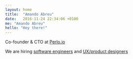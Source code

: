 ```yaml
---
layout: home
title:  "Amando Abreu"
date:   2016-11-24 22:34:06 +0100
me: "Amando Abreu"
hello: "Hey there!"
---
```

<p>Co-founder & CTO at <a href="https://www.perlo.io/" target="_blank">Perlo.io</a></p>
<p>We are hiring <a href="https://app.pre-screen.dev/job/1ed0d3ca-4737-6abc-abd7-7b73e2b10999">software engineers</a> and <a href="https://www.perlo.io/opencalleng">UX/product designers</a></p>
 
